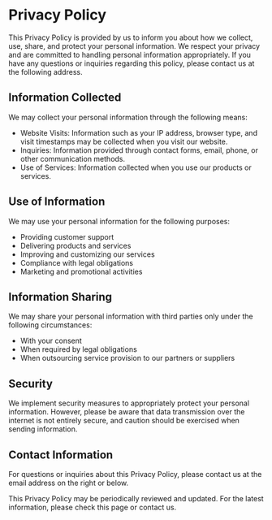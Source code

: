 # Privacy Policy

This Privacy Policy is provided by us to inform you about how we collect, use, share, and protect your personal information. We respect your privacy and are committed to handling personal information appropriately. If you have any questions or inquiries regarding this policy, please contact us at the following address.

## Information Collected

We may collect your personal information through the following means:

- Website Visits: Information such as your IP address, browser type, and visit timestamps may be collected when you visit our website.
- Inquiries: Information provided through contact forms, email, phone, or other communication methods.
- Use of Services: Information collected when you use our products or services.

## Use of Information

We may use your personal information for the following purposes:

- Providing customer support
- Delivering products and services
- Improving and customizing our services
- Compliance with legal obligations
- Marketing and promotional activities

## Information Sharing

We may share your personal information with third parties only under the following circumstances:

- With your consent
- When required by legal obligations
- When outsourcing service provision to our partners or suppliers

## Security

We implement security measures to appropriately protect your personal information. However, please be aware that data transmission over the internet is not entirely secure, and caution should be exercised when sending information.

## Contact Information

For questions or inquiries about this Privacy Policy, please contact us at the email address on the right or below.

This Privacy Policy may be periodically reviewed and updated. For the latest information, please check this page or contact us.
